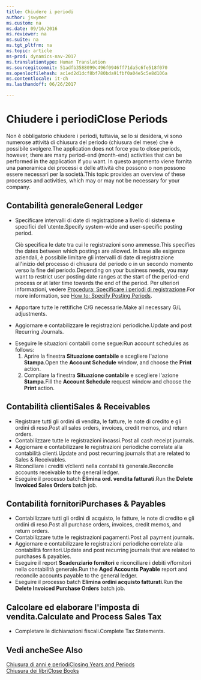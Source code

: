 ```yaml
---
title: Chiudere i periodi
author: jswymer
ms.custom: na
ms.date: 09/16/2016
ms.reviewer: na
ms.suite: na
ms.tgt_pltfrm: na
ms.topic: article
ms-prod: dynamics-nav-2017
ms.translationtype: Human Translation
ms.sourcegitcommit: 51adfb3588099c496f0946ff71da5c6fe518f070
ms.openlocfilehash: ac1ed2d1dcf8bf780bda91fbf0a04e5c5e8d106a
ms.contentlocale: it-ch
ms.lasthandoff: 06/26/2017

---
```

# <a name="close-periods"></a><span data-ttu-id="98c9b-102">Chiudere i periodi</span><span class="sxs-lookup"><span data-stu-id="98c9b-102">Close Periods</span></span>
<span data-ttu-id="98c9b-103">Non è obbligatorio chiudere i periodi, tuttavia, se lo si desidera, vi sono numerose attività di chiusura del periodo (chiusura del mese) che è possibile svolgere.</span><span class="sxs-lookup"><span data-stu-id="98c9b-103">The application does not force you to close periods, however, there are many period-end (month-end) activities that can be performed in the application if you want.</span></span> <span data-ttu-id="98c9b-104">In questo argomento viene fornita una panoramica dei processi e delle attività che possono o non possono essere necessari per la società.</span><span class="sxs-lookup"><span data-stu-id="98c9b-104">This topic provides an overview of these processes and activities, which may or may not be necessary for your company.</span></span>

## <a name="general-ledger"></a><span data-ttu-id="98c9b-105">Contabilità generale</span><span class="sxs-lookup"><span data-stu-id="98c9b-105">General Ledger</span></span>
* <span data-ttu-id="98c9b-106">Specificare intervalli di date di registrazione a livello di sistema e specifici dell'utente.</span><span class="sxs-lookup"><span data-stu-id="98c9b-106">Specify system-wide and user-specific posting period.</span></span>

    <span data-ttu-id="98c9b-107">Ciò specifica le date tra cui le registrazioni sono ammesse.</span><span class="sxs-lookup"><span data-stu-id="98c9b-107">This specifies the dates between which postings are allowed.</span></span> <span data-ttu-id="98c9b-108">In base alle esigenze aziendali, è possibile limitare gli intervalli di date di registrazione all'inizio del processo di chiusura del periodo o in un secondo momento verso la fine del periodo.</span><span class="sxs-lookup"><span data-stu-id="98c9b-108">Depending on your business needs, you may want to restrict user posting date ranges at the start of the period-end process or at later time towards the end of the period.</span></span> <span data-ttu-id="98c9b-109">Per ulteriori informazioni, vedere [Procedura: Specificare i periodi di registrazione](finance-setup-how-specify-posting-periods.md).</span><span class="sxs-lookup"><span data-stu-id="98c9b-109">For more information, see [How to: Specify Posting Periods](finance-setup-how-specify-posting-periods.md).</span></span>
* <span data-ttu-id="98c9b-110">Apportare tutte le rettifiche C/G necessarie.</span><span class="sxs-lookup"><span data-stu-id="98c9b-110">Make all necessary G/L adjustments.</span></span>
* <span data-ttu-id="98c9b-111">Aggiornare e contabilizzare le registrazioni periodiche.</span><span class="sxs-lookup"><span data-stu-id="98c9b-111">Update and post Recurring Journals.</span></span>
<!--* Process Consolidations-->
* <span data-ttu-id="98c9b-112">Eseguire le situazioni contabili come segue:</span><span class="sxs-lookup"><span data-stu-id="98c9b-112">Run account schedules as follows:</span></span>
  1. <span data-ttu-id="98c9b-113">Aprire la finestra **Situazione contabile** e scegliere l'azione **Stampa**.</span><span class="sxs-lookup"><span data-stu-id="98c9b-113">Open the **Account Schedule** window, and choose the **Print** action.</span></span>
  2. <span data-ttu-id="98c9b-114">Compilare la finestra **Situazione contabile** e scegliere l'azione **Stampa**.</span><span class="sxs-lookup"><span data-stu-id="98c9b-114">Fill the **Account Schedule** request window and choose the **Print** action.</span></span>

## <a name="sales--receivables"></a><span data-ttu-id="98c9b-115">Contabilità clienti</span><span class="sxs-lookup"><span data-stu-id="98c9b-115">Sales & Receivables</span></span>
* <span data-ttu-id="98c9b-116">Registrare tutti gli ordini di vendita, le fatture, le note di credito e gli ordini di reso.</span><span class="sxs-lookup"><span data-stu-id="98c9b-116">Post all sales orders, invoices, credit memos, and return orders.</span></span>
* <span data-ttu-id="98c9b-117">Contabilizzare tutte le registrazioni incassi.</span><span class="sxs-lookup"><span data-stu-id="98c9b-117">Post all cash receipt journals.</span></span>
* <span data-ttu-id="98c9b-118">Aggiornare e contabilizzare le registrazioni periodiche correlate alla contabilità clienti.</span><span class="sxs-lookup"><span data-stu-id="98c9b-118">Update and post recurring journals that are related to Sales & Receivables.</span></span>
* <span data-ttu-id="98c9b-119">Riconciliare i crediti v/clienti nella contabilità generale.</span><span class="sxs-lookup"><span data-stu-id="98c9b-119">Reconcile accounts receivable to the general ledger.</span></span>
* <span data-ttu-id="98c9b-120">Eseguire il processo batch **Elimina ord. vendita fatturati**.</span><span class="sxs-lookup"><span data-stu-id="98c9b-120">Run the **Delete Invoiced Sales Orders** batch job.</span></span>

## <a name="purchases--payables"></a><span data-ttu-id="98c9b-121">Contabilità fornitori</span><span class="sxs-lookup"><span data-stu-id="98c9b-121">Purchases & Payables</span></span>
* <span data-ttu-id="98c9b-122">Contabilizzare tutti gli ordini di acquisto, le fatture, le note di credito e gli ordini di reso.</span><span class="sxs-lookup"><span data-stu-id="98c9b-122">Post all purchase orders, invoices, credit memos, and return orders.</span></span>
* <span data-ttu-id="98c9b-123">Contabilizzare tutte le registrazioni pagamenti.</span><span class="sxs-lookup"><span data-stu-id="98c9b-123">Post all payment journals.</span></span>
* <span data-ttu-id="98c9b-124">Aggiornare e contabilizzare le registrazioni periodiche correlate alla contabilità fornitori.</span><span class="sxs-lookup"><span data-stu-id="98c9b-124">Update and post recurring journals that are related to purchases & payables.</span></span>
* <span data-ttu-id="98c9b-125">Eseguire il report **Scadenziario fornitori** e riconciliare i debiti v/fornitori nella contabilità generale.</span><span class="sxs-lookup"><span data-stu-id="98c9b-125">Run the **Aged Accounts Payable** report and reconcile accounts payable to the general ledger.</span></span>
* <span data-ttu-id="98c9b-126">Eseguire il processo batch **Elimina ordini acquisto fatturati**.</span><span class="sxs-lookup"><span data-stu-id="98c9b-126">Run the **Delete Invoiced Purchase Orders** batch job.</span></span>

<!-- ### Fixed Assets
* Post all maintenance costs have been posted through the fixed asset journals or invoices.
* Post adjustments.
* Post appreciation.
* Post depreciation.
* Update and post the recurring fixed asset journal.-->

<!--### Intercompany
* Process Intercompany Postings.-->

## <a name="calculate-and-process-sales-tax"></a><span data-ttu-id="98c9b-127">Calcolare ed elaborare l'imposta di vendita.</span><span class="sxs-lookup"><span data-stu-id="98c9b-127">Calculate and Process Sales Tax</span></span>
*  <span data-ttu-id="98c9b-128">Completare le dichiarazioni fiscali.</span><span class="sxs-lookup"><span data-stu-id="98c9b-128">Complete Tax Statements.</span></span>

## <a name="see-also"></a><span data-ttu-id="98c9b-129">Vedi anche</span><span class="sxs-lookup"><span data-stu-id="98c9b-129">See Also</span></span>
[<span data-ttu-id="98c9b-130">Chiusura di anni e periodi</span><span class="sxs-lookup"><span data-stu-id="98c9b-130">Closing Years and Periods</span></span>](year-close-years-periods.md)  
[<span data-ttu-id="98c9b-131">Chiusura dei libri</span><span class="sxs-lookup"><span data-stu-id="98c9b-131">Close Books</span></span>](year-close-books.md)

